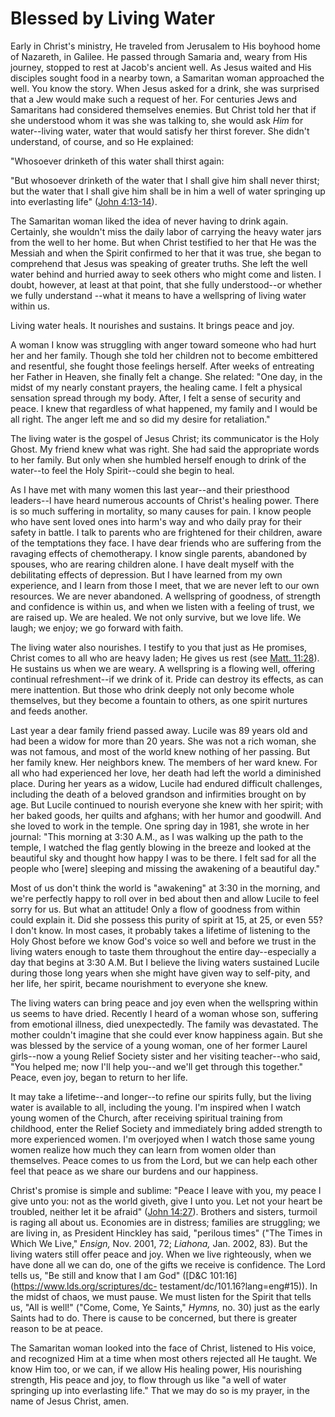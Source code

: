 # Blessed by Living Water

Early in Christ's ministry, He traveled from Jerusalem to His boyhood home of
Nazareth, in Galilee. He passed through Samaria and, weary from His journey,
stopped to rest at Jacob's ancient well. As Jesus waited and His disciples
sought food in a nearby town, a Samaritan woman approached the well. You know
the story. When Jesus asked for a drink, she was surprised that a Jew would
make such a request of her. For centuries Jews and Samaritans had considered
themselves enemies. But Christ told her that if she understood whom it was she
was talking to, she would ask _Him_ for water--living water, water that would
satisfy her thirst forever. She didn't understand, of course, and so He
explained:

"Whosoever drinketh of this water shall thirst again:

"But whosoever drinketh of the water that I shall give him shall never thirst;
but the water that I shall give him shall be in him a well of water springing
up into everlasting life" ([John
4:13-14](https://www.lds.org/scriptures/nt/john/4.13-14?lang=eng#12)).

The Samaritan woman liked the idea of never having to drink again. Certainly,
she wouldn't miss the daily labor of carrying the heavy water jars from the
well to her home. But when Christ testified to her that He was the Messiah and
when the Spirit confirmed to her that it was true, she began to comprehend
that Jesus was speaking of greater truths. She left the well water behind and
hurried away to seek others who might come and listen. I doubt, however, at
least at that point, that she fully understood--or whether we fully understand
--what it means to have a wellspring of living water within us.

Living water heals. It nourishes and sustains. It brings peace and joy.

A woman I know was struggling with anger toward someone who had hurt her and
her family. Though she told her children not to become embittered and
resentful, she fought those feelings herself. After weeks of entreating her
Father in Heaven, she finally felt a change. She related: "One day, in the
midst of my nearly constant prayers, the healing came. I felt a physical
sensation spread through my body. After, I felt a sense of security and peace.
I knew that regardless of what happened, my family and I would be all right.
The anger left me and so did my desire for retaliation."

The living water is the gospel of Jesus Christ; its communicator is the Holy
Ghost. My friend knew what was right. She had said the appropriate words to
her family. But only when she humbled herself enough to drink of the water--to
feel the Holy Spirit--could she begin to heal.

As I have met with many women this last year--and their priesthood leaders--I
have heard numerous accounts of Christ's healing power. There is so much
suffering in mortality, so many causes for pain. I know people who have sent
loved ones into harm's way and who daily pray for their safety in battle. I
talk to parents who are frightened for their children, aware of the
temptations they face. I have dear friends who are suffering from the ravaging
effects of chemotherapy. I know single parents, abandoned by spouses, who are
rearing children alone. I have dealt myself with the debilitating effects of
depression. But I have learned from my own experience, and I learn from those
I meet, that we are never left to our own resources. We are never abandoned. A
wellspring of goodness, of strength and confidence is within us, and when we
listen with a feeling of trust, we are raised up. We are healed. We not only
survive, but we love life. We laugh; we enjoy; we go forward with faith.

The living water also nourishes. I testify to you that just as He promises,
Christ comes to all who are heavy laden; He gives us rest (see [Matt.
11:28](https://www.lds.org/scriptures/nt/matt/11.28?lang=eng#27)). He sustains
us when we are weary. A wellspring is a flowing well, offering continual
refreshment--if we drink of it. Pride can destroy its effects, as can mere
inattention. But those who drink deeply not only become whole themselves, but
they become a fountain to others, as one spirit nurtures and feeds another.

Last year a dear family friend passed away. Lucile was 89 years old and had
been a widow for more than 20 years. She was not a rich woman, she was not
famous, and most of the world knew nothing of her passing. But her family
knew. Her neighbors knew. The members of her ward knew. For all who had
experienced her love, her death had left the world a diminished place. During
her years as a widow, Lucile had endured difficult challenges, including the
death of a beloved grandson and infirmities brought on by age. But Lucile
continued to nourish everyone she knew with her spirit; with her baked goods,
her quilts and afghans; with her humor and goodwill. And she loved to work in
the temple. One spring day in 1981, she wrote in her journal: "This morning at
3:30 A.M., as I was walking up the path to the temple, I watched the flag
gently blowing in the breeze and looked at the beautiful sky and thought how
happy I was to be there. I felt sad for all the people who [were] sleeping and
missing the awakening of a beautiful day."

Most of us don't think the world is "awakening" at 3:30 in the morning, and
we're perfectly happy to roll over in bed about then and allow Lucile to feel
sorry for us. But what an attitude! Only a flow of goodness from within could
explain it. Did she possess this purity of spirit at 15, at 25, or even 55? I
don't know. In most cases, it probably takes a lifetime of listening to the
Holy Ghost before we know God's voice so well and before we trust in the
living waters enough to taste them throughout the entire day--especially a day
that begins at 3:30 A.M. But I believe the living waters sustained Lucile
during those long years when she might have given way to self-pity, and her
life, her spirit, became nourishment to everyone she knew.

The living waters can bring peace and joy even when the wellspring within us
seems to have dried. Recently I heard of a woman whose son, suffering from
emotional illness, died unexpectedly. The family was devastated. The mother
couldn't imagine that she could ever know happiness again. But she was blessed
by the service of a young woman, one of her former Laurel girls--now a young
Relief Society sister and her visiting teacher--who said, "You helped me; now
I'll help you--and we'll get through this together." Peace, even joy, began to
return to her life.

It may take a lifetime--and longer--to refine our spirits fully, but the
living water is available to all, including the young. I'm inspired when I
watch young women of the Church, after receiving spiritual training from
childhood, enter the Relief Society and immediately bring added strength to
more experienced women. I'm overjoyed when I watch those same young women
realize how much they can learn from women older than themselves. Peace comes
to us from the Lord, but we can help each other feel that peace as we share
our burdens and our happiness.

Christ's promise is simple and sublime: "Peace I leave with you, my peace I
give unto you: not as the world giveth, give I unto you. Let not your heart be
troubled, neither let it be afraid" ([John
14:27](https://www.lds.org/scriptures/nt/john/14.27?lang=eng#26)). Brothers
and sisters, turmoil is raging all about us. Economies are in distress;
families are struggling; we are living in, as President Hinckley has said,
"perilous times" ("The Times in Which We Live," _Ensign,_ Nov. 2001, 72;
_Liahona,_ Jan. 2002, 83). But the living waters still offer peace and joy.
When we live righteously, when we have done all we can do, one of the gifts we
receive is confidence. The Lord tells us, "Be still and know that I am God"
([D&amp;C 101:16](https://www.lds.org/scriptures/dc-
testament/dc/101.16?lang=eng#15)). In the midst of chaos, we must pause. We
must listen for the Spirit that tells us, "All is well!" ("Come, Come, Ye
Saints," _Hymns,_ no. 30) just as the early Saints had to do. There is cause
to be concerned, but there is greater reason to be at peace.

The Samaritan woman looked into the face of Christ, listened to His voice, and
recognized Him at a time when most others rejected all He taught. We know Him
too, or we can, if we allow His healing power, His nourishing strength, His
peace and joy, to flow through us like "a well of water springing up into
everlasting life." That we may do so is my prayer, in the name of Jesus
Christ, amen.

